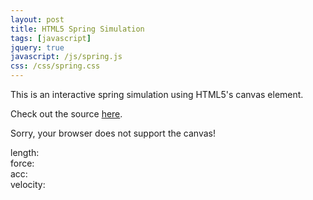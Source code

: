 ```yaml
---
layout: post
title: HTML5 Spring Simulation
tags: [javascript]
jquery: true
javascript: /js/spring.js
css: /css/spring.css
---
```


This is an interactive spring simulation using HTML5's canvas element.

Check out the source [here](https://github.com/hendrixjoseph/hendrixjoseph.github.io/blob/master/js/spring.js).

<canvas id="canvas" width=500 height=500>Sorry, your browser does not support the canvas!</canvas>
<div class="measure">length: <span id="length"></span></div>
<div class="measure">force: <span id="force"></span></div>
<div class="measure">acc: <span id="acc"></span></div>
<div class="measure">velocity: <span id="velocity"></span></div>
